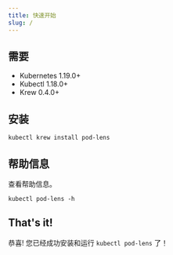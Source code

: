 ```yaml
---
title: 快速开始
slug: /
---
```


## 需要

- Kubernetes 1.19.0+
- Kubectl 1.18.0+
- Krew 0.4.0+

## 安装

```shell
kubectl krew install pod-lens
```

## 帮助信息

查看帮助信息。

```shell
kubectl pod-lens -h
```

## That's it!

恭喜! 您已经成功安装和运行 `kubectl pod-lens` 了！
